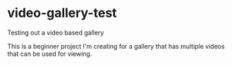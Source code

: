 # video-gallery-test
Testing out a video based gallery

This is a beginner project I'm creating for a gallery that has multiple videos that can be used for viewing.
